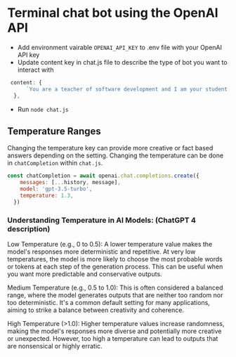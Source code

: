 # Terminal chat bot using the OpenAI API

- Add environment vairable ```OPENAI_API_KEY``` to .env file with your OpenAI API key
- Update content key in chat.js file to describe the type of bot you want to interact with
```js
 content: {
      `You are a teacher of software development and I am your student.`,
  },
```
- Run ```node chat.js```

## Temperature Ranges 
Changing the temperature key can provide more creative or fact based answers depending on the setting. Changing the temperature can be done in ```chatCompletion``` within ```chat.js```.

```js
const chatCompletion = await openai.chat.completions.create({
    messages: [...history, message],
    model: 'gpt-3.5-turbo',
    temperature: 1.3,
  })
```
### Understanding Temperature in AI Models: (ChatGPT 4 description)
Low Temperature (e.g., 0 to 0.5): A lower temperature value makes the model's responses more deterministic and repetitive. At very low temperatures, the model is more likely to choose the most probable words or tokens at each step of the generation process. This can be useful when you want more predictable and conservative outputs.

Medium Temperature (e.g., 0.5 to 1.0): This is often considered a balanced range, where the model generates outputs that are neither too random nor too deterministic. It's a common default setting for many applications, aiming to strike a balance between creativity and coherence.

High Temperature (>1.0): Higher temperature values increase randomness, making the model's responses more diverse and potentially more creative or unexpected. However, too high a temperature can lead to outputs that are nonsensical or highly erratic.
